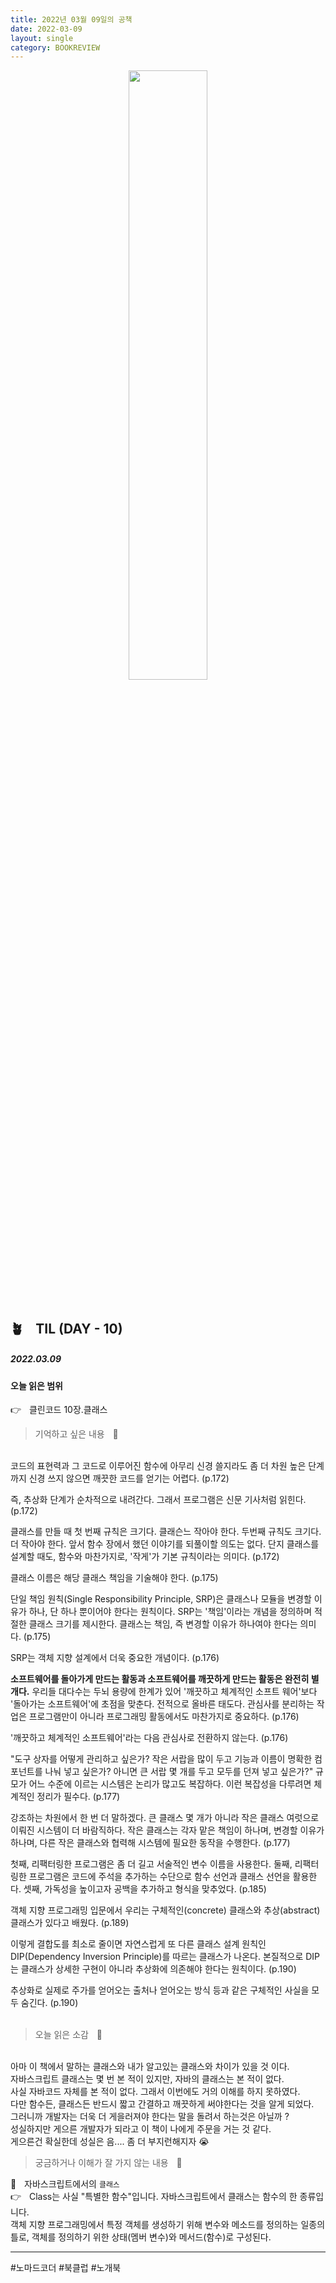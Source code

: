 ```yaml
---
title: 2022년 03월 09일의 공책
date: 2022-03-09
layout: single
category: BOOKREVIEW
---
```


<center><img src="https://user-images.githubusercontent.com/89396179/154839319-7e12d974-2da8-42b9-9d64-399eaa9342f7.gif" width="50%" height="50%" /></center>

<br>

## 🪴ㅤTIL (DAY - 10)

##### 2022.03.09

#### 오늘 읽은 범위

👉ㅤ클린코드 10장.클래스<br>

> 기억하고 싶은 내용ㅤ📕

<br>
코드의 표현력과 그 코드로 이루어진 함수에 아무리 신경 쓸지라도 좀 더 차원 높은 단계까지 신경 쓰지 않으면 
깨끗한 코드를 얻기는 어렵다. (p.172) <br>

즉, 추상화 단계가 순차적으로 내려간다. 그래서 프로그램은 신문 기사처럼 읽힌다. (p.172) <br>

클래스를 만들 때 첫 번째 규칙은 크기다.
클래슨느 작아야 한다. 두번째 규칙도 크기다. 더 작아야 한다. 앞서 함수 장에서 했던 이야기를 되풀이할
의도는 없다. 단지 클래스를 설계할 때도, 함수와 마찬가지로, '작게'가 기본 규칙이라는 의미다. (p.172) <br>

클래스 이름은 해당 클래스 책임을 기술해야 한다. (p.175) <br>

단일 책임 원칙(Single Responsibility Principle, SRP)은 클래스나 모듈을 변경할 이유가
하나, 단 하나 뿐이어야 한다는 원칙이다. SRP는 '책임'이라는 개념을 정의하며 적절한 클래스 크기를
제시한다. 클래스는 책임, 즉 변경할 이유가 하나여야 한다는 의미다. (p.175) <br>

SRP는 객체 지향 설계에서 더욱 중요한 개념이다. (p.176) <br>

**소프트웨어를 돌아가게 만드는 활동과 소프트웨어를 깨끗하게 만드는 활동은 완전히 별개다.**
우리들 대다수는 두뇌 용량에 한계가 있어 '깨끗하고 체계적인 소프트 웨어'보다
'돌아가는 소프트웨어'에 초점을 맞춘다. 전적으로 올바른 태도다. 관심사를 분리하는 작업은
프로그램만이 아니라 프로그래밍 활동에서도 마찬가지로 중요하다. (p.176) <br>

'깨끗하고 체계적인 소프트웨어'라는 다음 관심사로 전환하지 않는다. (p.176) <br>

"도구 상자를 어떻게 관리하고 싶은가? 작은 서랍을 많이 두고 기능과 이름이 명확한 컴포넌트를
나눠 넣고 싶은가? 아니면 큰 서랍 몇 개를 두고 모두를 던져 넣고 싶은가?"
규모가 어느 수준에 이르는 시스템은 논리가 많고도 복잡하다. 이런 복잡성을 다루려면 체계적인 정리가 필수다. (p.177) <br>

강조하는 차원에서 한 번 더 말하겠다. 큰 클래스 몇 개가 아니라 작은 클래스 여럿으로 이뤄진 시스템이 더 바람직하다.
작은 클래스는 각자 맡은 책임이 하나며, 변경할 이유가 하나며, 다른 작은 클래스와 협력해 시스템에 필요한 동작을 수행한다. (p.177) <br>

첫째, 리팩터링한 프로그램은 좀 더 길고 서술적인 변수 이름을 사용한다. 둘째, 리팩터링한 프로그램은 코드에 주석을
추가하는 수단으로 함수 선언과 클래스 선언을 활용한다. 셋째, 가독성을 높이고자 공백을 추가하고 형식을 맞추었다. (p.185) <br>

객체 지향 프로그래밍 입문에서 우리는 구체적인(concrete) 클래스와 추상(abstract) 클래스가 있다고 배웠다. (p.189) <br>

이렇게 결합도를 최소로 줄이면 자연스럽게 또 다른 클래스 설계 원칙인
DIP(Dependency Inversion Principle)를 따르는 클래스가 나온다.
본질적으로 DIP는 클래스가 상세한 구현이 아니라 추상화에 의존해야 한다는 원칙이다. (p.190) <br>

추상화로 실제로 주가를 얻어오는 출처나 얻어오는 방식 등과 같은 구체적인 사실을 모두 숨긴다. (p.190) <br>
<br>

> 오늘 읽은 소감ㅤ📙

<br>
아마 이 책에서 말하는 클래스와 내가 알고있는 클래스와 차이가 있을 것 이다.<br>
자바스크립트 클래스는 몇 번 본 적이 있지만, 자바의 클래스는 본 적이 없다.<br>
사실 자바코드 자체를 본 적이 없다. 그래서 이번에도 거의 이해를 하지 못하였다.<br>
다만 함수든, 클래스든 반드시 짧고 간결하고 깨끗하게 써야한다는 것을 알게 되었다.<br>
그러니까 개발자는 더욱 더 게을러져야 한다는 말을 돌려서 하는것은 아닐까 ? <br>
성실하지만 게으른 개발자가 되라고 이 책이 나에게 주문을 거는 것 같다.<br>
게으른건 확실한데 성실은 음.... 좀 더 부지런해지자 😭
<br>

> 궁금하거나 이해가 잘 가지 않는 내용ㅤ📘
> <br>

🦖ㅤ자바스크립트에서의 `클래스`<br>
👉ㅤClass는 사실 "특별한 함수"입니다. 자바스크립트에서 클래스는 함수의 한 종류입니다.<br>
객체 지향 프로그래밍에서 특정 객체를 생성하기 위해 변수와 메소드를 정의하는 일종의 틀로, 객체를 정의하기 위한 상태(멤버 변수)와 메서드(함수)로 구성된다.
<br>

---

#노마드코더 #북클럽 #노개북
